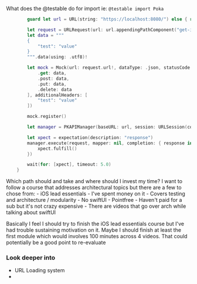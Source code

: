 What does the @testable do for import ie: `@testable import Poka`


```swift   @MainActor func test_ApiManager() {
        guard let url = URL(string: "https://localhost:8080/") else { return XCTFail("Invalid!") }

        let request = URLRequest(url: url.appendingPathComponent("get-info"))
        let data = """
        {
            "test": "value"
        }
        """.data(using: .utf8)!

        let mock = Mock(url: request.url!, dataType: .json, statusCode: 200, data: [
            .get: data,
            .post: data,
            .put: data,
            .delete: data
        ], additionalHeaders: [
            "test": "value"
        ])

        mock.register()

        let manager = PKAPIManager(baseURL: url, session: URLSession(configuration: .mocker))

        let xpect = expectation(description: "response")
        manager.execute(request, mapper: nil, completion: { response in
            xpect.fulfill()
        })

        wait(for: [xpect], timeout: 5.0)
    }
```

Which path should and take and where should I invest my time?
I want to follow a course that addresses architectural topics but there are a few to chose from:
	- iOS lead essentials
		- I've spent money on it
		- Covers testing and architecture / modularity
		- No swiftUI
	- Pointfree
		- Haven't paid for a sub but it's not crazy expensive
		- There are videos that go over arch while talking about swiftUI

Basically I feel I should try to finish the iOS lead essentials course but I've had trouble sustaining motivation on it. Maybe  I should finish at least the first module which would involves 100 minutes across 4 videos. That could potentially be a good point to re-evaluate


### Look deeper into
- URL Loading system
- 